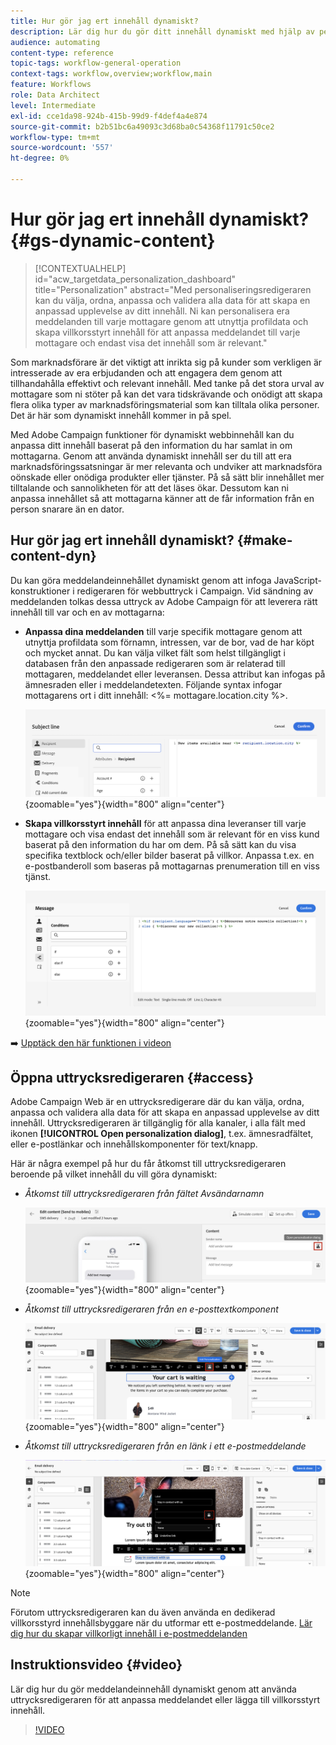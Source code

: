 ```yaml
---
title: Hur gör jag ert innehåll dynamiskt?
description: Lär dig hur du gör ditt innehåll dynamiskt med hjälp av personalisering och villkorat innehåll.
audience: automating
content-type: reference
topic-tags: workflow-general-operation
context-tags: workflow,overview;workflow,main
feature: Workflows
role: Data Architect
level: Intermediate
exl-id: cce1da98-924b-415b-99d9-f4def4a4e874
source-git-commit: b2b51bc6a49093c3d68ba0c54368f11791c50ce2
workflow-type: tm+mt
source-wordcount: '557'
ht-degree: 0%

---
```


# Hur gör jag ert innehåll dynamiskt? {#gs-dynamic-content}

>[!CONTEXTUALHELP]
>id="acw_targetdata_personalization_dashboard"
>title="Personalization"
>abstract="Med personaliseringsredigeraren kan du välja, ordna, anpassa och validera alla data för att skapa en anpassad upplevelse av ditt innehåll. Ni kan personalisera era meddelanden till varje mottagare genom att utnyttja profildata och skapa villkorsstyrt innehåll för att anpassa meddelandet till varje mottagare och endast visa det innehåll som är relevant."

Som marknadsförare är det viktigt att inrikta sig på kunder som verkligen är intresserade av era erbjudanden och att engagera dem genom att tillhandahålla effektivt och relevant innehåll. Med tanke på det stora urval av mottagare som ni stöter på kan det vara tidskrävande och onödigt att skapa flera olika typer av marknadsföringsmaterial som kan tilltala olika personer. Det är här som dynamiskt innehåll kommer in på spel.

Med Adobe Campaign funktioner för dynamiskt webbinnehåll kan du anpassa ditt innehåll baserat på den information du har samlat in om mottagarna. Genom att använda dynamiskt innehåll ser du till att era marknadsföringssatsningar är mer relevanta och undviker att marknadsföra oönskade eller onödiga produkter eller tjänster. På så sätt blir innehållet mer tilltalande och sannolikheten för att det läses ökar. Dessutom kan ni anpassa innehållet så att mottagarna känner att de får information från en person snarare än en dator.

## Hur gör jag ert innehåll dynamiskt? {#make-content-dyn}

Du kan göra meddelandeinnehållet dynamiskt genom att infoga JavaScript-konstruktioner i redigeraren för webbuttryck i Campaign. Vid sändning av meddelanden tolkas dessa uttryck av Adobe Campaign för att leverera rätt innehåll till var och en av mottagarna:

* **Anpassa dina meddelanden** till varje specifik mottagare genom att utnyttja profildata som förnamn, intressen, var de bor, vad de har köpt och mycket annat. Du kan välja vilket fält som helst tillgängligt i databasen från den anpassade redigeraren som är relaterad till mottagaren, meddelandet eller leveransen. Dessa attribut kan infogas på ämnesraden eller i meddelandetexten. Följande syntax infogar mottagarens ort i ditt innehåll: &lt;%= mottagare.location.city %>.

  ![](assets/perso-subject-line.png){zoomable="yes"}{width="800" align="center"}

* **Skapa villkorsstyrt innehåll** för att anpassa dina leveranser till varje mottagare och visa endast det innehåll som är relevant för en viss kund baserat på den information du har om dem. På så sätt kan du visa specifika textblock och/eller bilder baserat på villkor. Anpassa t.ex. en e-postbanderoll som baseras på mottagarnas prenumeration till en viss tjänst.

  ![](assets/condition-sample.png){zoomable="yes"}{width="800" align="center"}

➡️ [Upptäck den här funktionen i videon](#video)

## Öppna uttrycksredigeraren {#access}

Adobe Campaign Web är en uttrycksredigerare där du kan välja, ordna, anpassa och validera alla data för att skapa en anpassad upplevelse av ditt innehåll. Uttrycksredigeraren är tillgänglig för alla kanaler, i alla fält med ikonen **[!UICONTROL Open personalization dialog]**, t.ex. ämnesradfältet, eller e-postlänkar och innehållskomponenter för text/knapp.

Här är några exempel på hur du får åtkomst till uttrycksredigeraren beroende på vilket innehåll du vill göra dynamiskt:

* *Åtkomst till uttrycksredigeraren från fältet Avsändarnamn*

  ![](assets/expression-editor-access.png){zoomable="yes"}{width="800" align="center"}

* *Åtkomst till uttrycksredigeraren från en e-posttextkomponent*

  ![](assets/expression-editor-access-email.png){zoomable="yes"}{width="800" align="center"}

* *Åtkomst till uttrycksredigeraren från en länk i ett e-postmeddelande*

  ![](assets/perso-link-insert-icon.png){zoomable="yes"}{width="800" align="center"}

>[!NOTE]
>
>Förutom uttrycksredigeraren kan du även använda en dedikerad villkorsstyrd innehållsbyggare när du utformar ett e-postmeddelande. [Lär dig hur du skapar villkorligt innehåll i e-postmeddelanden](conditions.md)

## Instruktionsvideo {#video}

Lär dig hur du gör meddelandeinnehåll dynamiskt genom att använda uttrycksredigeraren för att anpassa meddelandet eller lägga till villkorsstyrt innehåll.

>[!VIDEO](https://video.tv.adobe.com/v/3425795?quality=12)
